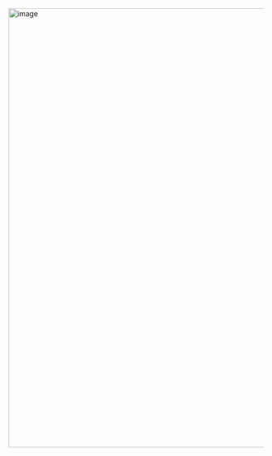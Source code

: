 <img width="661" height="869" alt="image" src="https://github.com/user-attachments/assets/e2d5e70e-5659-41c9-9125-919bf29029b7" />
